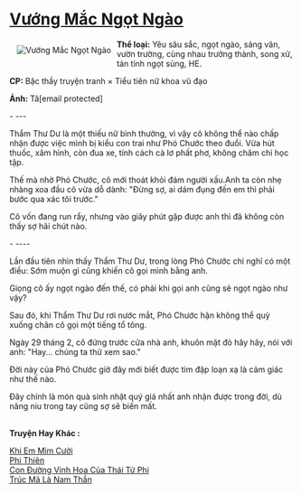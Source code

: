 <a href="https://utruyen.com/vuong-mac-ngot-ngao/20599/" title="Vướng Mắc Ngọt Ngào"><h1>Vướng Mắc Ngọt Ngào</h1></a><div style="display:table"><img align="right" style="float: left; padding: 10px;" src="https://utruyen.com/images/story/200x260/vuong-mac-ngot-ngao.jpg" alt="Vướng Mắc Ngọt Ngào"><b>Thể loại:</b> Yêu sâu sắc, ngọt ngào, sảng văn, vườn trường, cùng nhau trưởng thành, song xử, tán tỉnh ngọt sủng, HE.<p></p><b>CP:</b> Bậc thầy truyện tranh × Tiểu tiên nữ khoa vũ đạo<p></p><b>Ảnh:</b> Tâ[email protected]<p></p>- ---<p></p>Thẩm Thư Dư là một thiếu nữ bình thường, vì vậy cô không thể nào chấp nhận được việc mình bị kiểu con trai như Phó Chước theo đuổi. Vừa hút thuốc, xăm hình, còn đua xe, tính cách cà lơ phất phơ, không chăm chỉ học tập.<p></p>Thế mà nhờ Phó Chước, cô mới thoát khỏi đám người xấu.Anh ta còn nhẹ nhàng xoa đầu cô vừa dỗ dành: "Đừng sợ, ai dám đụng đến em thì phải bước qua xác tôi trước."<p></p>Cô vốn đang run rẩy, nhưng vào giây phút gặp được anh thì đã không còn thấy sợ hãi chút nào.<p></p>- ----<p></p>Lần đầu tiên nhìn thấy Thẩm Thư Dư, trong lòng Phó Chước chỉ nghĩ có một điều: Sớm muộn gì cũng khiến cô gọi mình bằng anh.<p></p>Giọng cô ấy ngọt ngào đến thế, có phải khi gọi anh cũng sẽ ngọt ngào như vậy?<p></p>Sau đó, khi Thẩm Thư Dư rơi nước mắt, Phó Chước hận không thể quỳ xuống chân cô gọi một tiếng tổ tông.<p></p>Ngày 29 tháng 2, cô đứng trước cửa nhà anh, khuôn mặt đỏ hây hây, nói với anh: "Hay... chúng ta thử xem sao."<p></p>Đời này của Phó Chước giờ đây mới biết được tim đập loạn xạ là cảm giác như thế nào.<p></p>Đây chính là món quà sinh nhật quý giá nhất anh nhận được trong đời, dù nâng niu trong tay cũng sợ sẽ biến mất.</div><p><br><b>Truyện Hay Khác :</b></p><a href="https://utruyen.com/khi-em-mim-cuoi/22554/" alt="Khi Em Mỉm Cười">Khi Em Mỉm Cười</a><br/><a href="https://github.com/quanluxury/truyenhot/tree/master/truyenhay/16163/" alt="Phi Thiên">Phi Thiên</a><br/><a href="https://www.plurk.com/p/nszblg" alt="Con Đường Vinh Hoa Của Thái Tử Phi">Con Đường Vinh Hoa Của Thái Tử Phi</a><br/><a href="https://github.com/mlquan/truyenhay/tree/master/truyenhay/22062/" alt="Trúc Mã Là Nam Thần">Trúc Mã Là Nam Thần</a><br/>